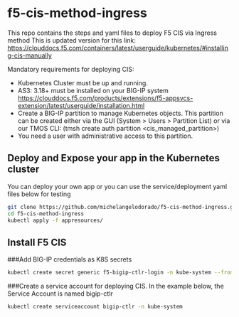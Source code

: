# f5-cis-method-ingress

This repo contains the steps and yaml files to deploy F5 CIS via Ingress method
This is updated version for this link: https://clouddocs.f5.com/containers/latest/userguide/kubernetes/#installing-cis-manually

Mandatory requirements for deploying CIS:

- Kubernetes Cluster must be up and running.
- AS3: 3.18+ must be installed on your BIG-IP system https://clouddocs.f5.com/products/extensions/f5-appsvcs-extension/latest/userguide/installation.html
- Create a BIG-IP partition to manage Kubernetes objects. This partition can be created either via the GUI (System > Users > Partition List) or via our TMOS CLI: (tmsh create auth partition <cis_managed_partition>)
- You need a user with administrative access to this partition.

## Deploy and Expose your app in the Kubernetes cluster

You can deploy your own app or you can use the service/deployment yaml files below for testing

```bash
git clone https://github.com/michelangelodorado/f5-cis-method-ingress.git
cd f5-cis-method-ingress
kubectl apply -f appresources/
```

## Install F5 CIS

###Add BIG-IP credentials as K8S secrets
```bash
kubectl create secret generic f5-bigip-ctlr-login -n kube-system --from-literal=username=admin --from-literal=password=<password>
```
###Create a service account for deploying CIS. In the example below, the Service Account is named bigip-ctlr
```bash
kubectl create serviceaccount bigip-ctlr -n kube-system
```
